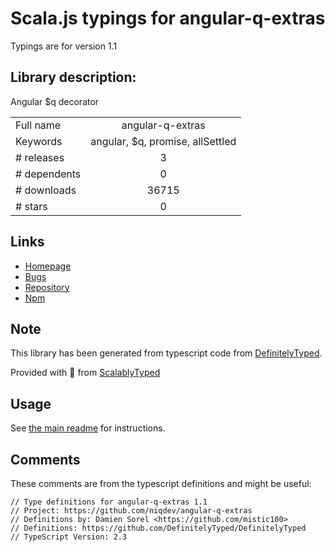 
# Scala.js typings for angular-q-extras

Typings are for version 1.1

## Library description:
Angular $q decorator

|                    |                 |
| ------------------ | :-------------: |
| Full name          | angular-q-extras |
| Keywords           | angular, $q, promise, allSettled |
| # releases         | 3 |
| # dependents       | 0 |
| # downloads        | 36715 |
| # stars            | 0 |

## Links
- [Homepage](https://github.com/niqdev/angular-q-extras#readme)
- [Bugs](https://github.com/niqdev/angular-q-extras/issues)
- [Repository](https://github.com/niqdev/angular-q-extras)
- [Npm](https://www.npmjs.com/package/angular-q-extras)
    


## Note
This library has been generated from typescript code from [DefinitelyTyped](https://definitelytyped.org).

Provided with :purple_heart: from [ScalablyTyped](https://github.com/oyvindberg/ScalablyTyped)

## Usage
See [the main readme](../../readme.md) for instructions.

## Comments

These comments are from the typescript definitions and might be useful:
```
// Type definitions for angular-q-extras 1.1
// Project: https://github.com/niqdev/angular-q-extras
// Definitions by: Damien Sorel <https://github.com/mistic100>
// Definitions: https://github.com/DefinitelyTyped/DefinitelyTyped
// TypeScript Version: 2.3

```

